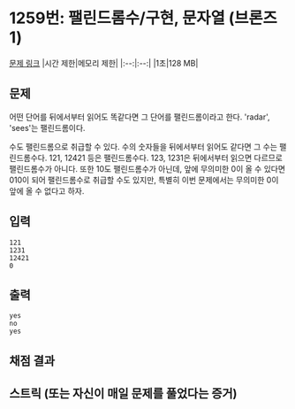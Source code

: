 # 1259번: 팰린드롬수/구현, 문자열 (브론즈1)
[문제 링크](https://www.acmicpc.net/problem/1259)
|시간 제한|메모리 제한|
|:--:|:--:|
|1초|128 MB|


## 문제
어떤 단어를 뒤에서부터 읽어도 똑같다면 그 단어를 팰린드롬이라고 한다. 'radar', 'sees'는 팰린드롬이다.

수도 팰린드롬으로 취급할 수 있다. 수의 숫자들을 뒤에서부터 읽어도 같다면 그 수는 팰린드롬수다. 121, 12421 등은 팰린드롬수다. 123, 1231은 뒤에서부터 읽으면 다르므로 팰린드롬수가 아니다. 또한 10도 팰린드롬수가 아닌데, 앞에 무의미한 0이 올 수 있다면 010이 되어 팰린드롬수로 취급할 수도 있지만, 특별히 이번 문제에서는 무의미한 0이 앞에 올 수 없다고 하자.


## 입력
```
121
1231
12421
0
```

## 출력
```
yes
no
yes
```

## 채점 결과



## 스트릭 (또는 자신이 매일 문제를 풀었다는 증거)



